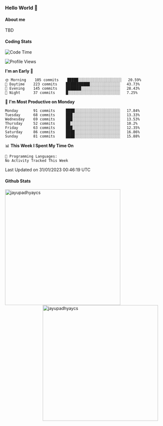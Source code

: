 ### Hello World 👋
#### About me
TBD
#### Coding Stats
<!--START_SECTION:waka-->
![Code Time](http://img.shields.io/badge/Code%20Time-342%20hrs%2037%20mins-blue)

![Profile Views](http://img.shields.io/badge/Profile%20Views-1-blue)

**I'm an Early 🐤** 

```text
🌞 Morning    105 commits    █████░░░░░░░░░░░░░░░░░░░░   20.59% 
🌆 Daytime    223 commits    ███████████░░░░░░░░░░░░░░   43.73% 
🌃 Evening    145 commits    ███████░░░░░░░░░░░░░░░░░░   28.43% 
🌙 Night      37 commits     █░░░░░░░░░░░░░░░░░░░░░░░░   7.25%

```
📅 **I'm Most Productive on Monday** 

```text
Monday       91 commits     ████░░░░░░░░░░░░░░░░░░░░░   17.84% 
Tuesday      68 commits     ███░░░░░░░░░░░░░░░░░░░░░░   13.33% 
Wednesday    69 commits     ███░░░░░░░░░░░░░░░░░░░░░░   13.53% 
Thursday     52 commits     ██░░░░░░░░░░░░░░░░░░░░░░░   10.2% 
Friday       63 commits     ███░░░░░░░░░░░░░░░░░░░░░░   12.35% 
Saturday     86 commits     ████░░░░░░░░░░░░░░░░░░░░░   16.86% 
Sunday       81 commits     ████░░░░░░░░░░░░░░░░░░░░░   15.88%

```


📊 **This Week I Spent My Time On** 

```text
💬 Programming Languages: 
No Activity Tracked This Week

```


 Last Updated on 31/01/2023 00:46:19 UTC
<!--END_SECTION:waka-->
#### Github Stats

<p  ><img align="left" src="https://github-readme-stats.vercel.app/api/top-langs?username=jayupadhyaycs&theme=tokyonight&show_icons=true&locale=en&layout=compact" alt="jayupadhyaycs" width="380px"  /> 
<img align="right" src="https://github-readme-streak-stats.herokuapp.com/?user=jayupadhyaycs&theme=tokyonight&" alt="jayupadhyaycs" width="380px"/>
</p>




<!--
**JayUpadhyayCS/JayUpadhyayCS** is a ✨ _special_ ✨ repository because its `README.md` (this file) appears on your GitHub profile.

Here are some ideas to get you started:

- 🔭 I’m currently working on ...
- 🌱 I’m currently learning ...
- 👯 I’m looking to collaborate on ...
- 🤔 I’m looking for help with ...
- 💬 Ask me about ...
- 📫 How to reach me: ...
- 😄 Pronouns: ...
- ⚡ Fun fact: ...
-->
